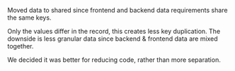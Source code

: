 Moved data to shared since frontend and backend data requirements share the same keys.

Only the values differ in the record, this creates less key duplication. The downside is less granular data since backend & frontend data are mixed together.

We decided it was better for reducing code, rather than more separation.
